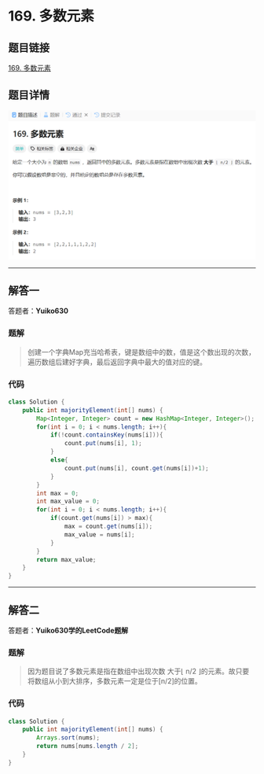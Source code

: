 # 169. 多数元素
## 题目链接  
[169. 多数元素](https://leetcode.cn/problems/majority-element/description/)
## 题目详情
![题目图片](Img/169.png)

***
## 解答一
答题者：**Yuiko630**

### 题解
>创建一个字典Map充当哈希表，键是数组中的数，值是这个数出现的次数，遍历数组后建好字典，最后返回字典中最大的值对应的键。

### 代码
``` Java
class Solution {
    public int majorityElement(int[] nums) {
        Map<Integer, Integer> count = new HashMap<Integer, Integer>();
        for(int i = 0; i < nums.length; i++){
            if(!count.containsKey(nums[i])){
                count.put(nums[i], 1);
            }
            else{
                count.put(nums[i], count.get(nums[i])+1);
            }
        }
        int max = 0;
        int max_value = 0;
        for(int i = 0; i < nums.length; i++){
            if(count.get(nums[i]) > max){
                max = count.get(nums[i]);
                max_value = nums[i];
            }
        }
        return max_value;
    }
}
```

***
## 解答二
答题者：**Yuiko630学的LeetCode题解**

### 题解
>因为题目说了多数元素是指在数组中出现次数 大于⌊ n/2 ⌋的元素。故只要将数组从小到大排序，多数元素一定是位于[n/2]的位置。

### 代码
``` Java
class Solution {
    public int majorityElement(int[] nums) {
        Arrays.sort(nums);
        return nums[nums.length / 2];
    }
}
```
